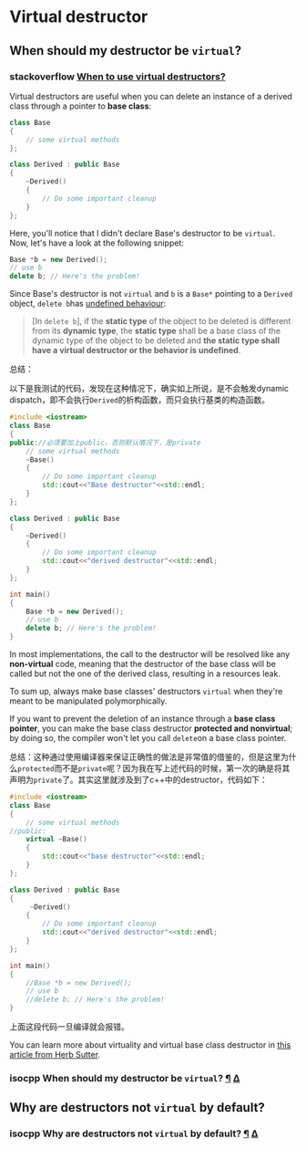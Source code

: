 # Virtual destructor



## When should my destructor be `virtual`?

### stackoverflow [When to use virtual destructors?](https://stackoverflow.com/questions/461203/when-to-use-virtual-destructors)

Virtual destructors are useful when you can delete an instance of a derived class through a pointer to **base class**:

```cpp
class Base 
{
    // some virtual methods
};

class Derived : public Base
{
    ~Derived()
    {
        // Do some important cleanup
    }
};
```

Here, you'll notice that I didn't declare Base's destructor to be `virtual`. Now, let's have a look at the following snippet:

```cpp
Base *b = new Derived();
// use b
delete b; // Here's the problem!
```

Since Base's destructor is not `virtual` and `b` is a `Base*` pointing to a `Derived` object, `delete b`has [undefined behaviour](https://stackoverflow.com/q/2397984/20984):

> [In `delete b`], if the **static type** of the object to be deleted is different from its **dynamic type**, the **static type** shall be a base class of the dynamic type of the object to be deleted and **the static type shall have a virtual destructor or the behavior is undefined**.

总结：

以下是我测试的代码，发现在这种情况下，确实如上所说，是不会触发dynamic dispatch，即不会执行`Derived`的析构函数，而只会执行基类的构造函数。

```cpp
#include <iostream>
class Base
{
public://必须要加上public，否则默认情况下，是private
    // some virtual methods
    ~Base()
    {
        // Do some important cleanup
        std::cout<<"Base destructor"<<std::endl;
    }
};

class Derived : public Base
{
    ~Derived()
    {
        // Do some important cleanup
        std::cout<<"derived destructor"<<std::endl;
    }
};

int main()
{
    Base *b = new Derived();
    // use b
    delete b; // Here's the problem!
}
```

In most implementations, the call to the destructor will be resolved like any **non-virtual** code, meaning that the destructor of the base class will be called but not the one of the derived class, resulting in a resources leak.

To sum up, always make base classes' destructors `virtual` when they're meant to be manipulated polymorphically.

If you want to prevent the deletion of an instance through a **base class pointer**, you can make the base class destructor **protected and nonvirtual**; by doing so, the compiler won't let you call `delete`on a base class pointer.

总结：这种通过使用编译器来保证正确性的做法是非常值的借鉴的，但是这里为什么`protected`而不是`private`呢？因为我在写上述代码的时候，第一次的确是将其声明为`private`了。其实这里就涉及到了c++中的destructor，代码如下：

```cpp
#include <iostream>
class Base
{
    // some virtual methods
//public:
    virtual ~Base()
    {
        std::cout<<"base destructor"<<std::endl;
    }
};

class Derived : public Base
{
     ~Derived()
    {
        // Do some important cleanup
        std::cout<<"derived destructor"<<std::endl;
    }
};

int main()
{
    //Base *b = new Derived();
    // use b
    //delete b; // Here's the problem!
}
```

上面这段代码一旦编译就会报错。

You can learn more about virtuality and virtual base class destructor in [this article from Herb Sutter](http://www.gotw.ca/publications/mill18.htm).

### isocpp When should my destructor be `virtual`? [¶](https://isocpp.org/wiki/faq/virtual-functions#virtual-dtors) [Δ](https://isocpp.org/wiki/faq/virtual-functions#)



## Why are destructors not `virtual` by default?

### isocpp Why are destructors not `virtual` by default? [¶](https://isocpp.org/wiki/faq/virtual-functions#virtual-dtor-rationale) [Δ](https://isocpp.org/wiki/faq/virtual-functions#)